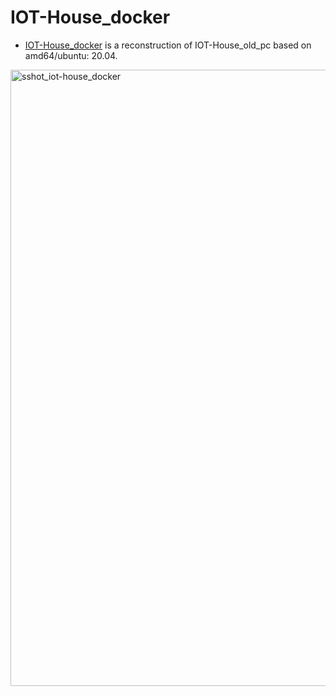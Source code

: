 # IOT-House_docker
- [IOT-House_docker](https://github.com/kujiranodanna/IOT-House_old_pc) is a reconstruction of IOT-House_old_pc based on amd64/ubuntu: 20.04.
<img width="986" alt="sshot_iot-house_docker" src="https://user-images.githubusercontent.com/70492305/143548255-1ff3dd03-4130-466d-8f81-b4f95b112208.png">
